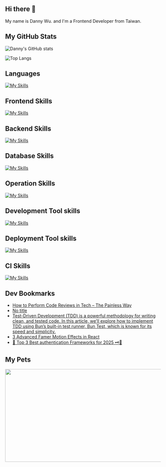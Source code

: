 
## Hi there 👋
My name is Danny Wu. and I'm a Frontend Developer from Taiwan.

## My GitHub Stats
![Danny's GitHub stats](https://github-readme-stats.vercel.app/api?username=danny101201&show_icons=true&count_private=true&theme=react)

![Top Langs](https://github-readme-stats.vercel.app/api/top-langs/?username=danny101201&layout=compact&theme=react)


## Languages
[![My Skills](https://skillicons.dev/icons?i=js,html,css,ts,react,nodejs)](https://skillicons.dev)

## Frontend Skills

[![My Skills](https://skillicons.dev/icons?i=react,materialui,tailwind,sass,bootstrap,redux,vite,nextjs)](https://skillicons.dev)

## Backend Skills

[![My Skills](https://skillicons.dev/icons?i=express,nodejs,graphql,nestjs)](https://skillicons.dev)

## Database Skills

[![My Skills](https://skillicons.dev/icons?i=mongodb,redis,mysql,postgres,prisma)](https://skillicons.dev)

## Operation Skills

[![My Skills](https://skillicons.dev/icons?i=docker,git,githubactions,linux,vim,nginx)](https://skillicons.dev)

## Development Tool skills

[![My Skills](https://skillicons.dev/icons?i=github,git,vscode,webpack)](https://skillicons.dev)

## Deployment Tool skills

[![My Skills](https://skillicons.dev/icons?i=vercel,netlify)](https://skillicons.dev)


## CI Skills

[![My Skills](https://skillicons.dev/icons?i=gitlab)](https://skillicons.dev)


## Dev Bookmarks
<!-- daily.dev BOOKMARKS:START -->
- [How to Perform Code Reviews in Tech – The Painless Way](https://app.daily.dev/posts/YWgHDoIEj?utm_source=rss&utm_medium=bookmarks&utm_campaign=NRtczkLiNqtGyKkglwy1k)
- [No title](https://app.daily.dev/posts/HSXX64nz7?utm_source=rss&utm_medium=bookmarks&utm_campaign=NRtczkLiNqtGyKkglwy1k)
- [Test-Driven Development &lpar;TDD&rpar; is a powerful methodology for writing clean, and tested code. In this article, we’ll explore how to implement TDD using Bun’s built-in test runner, Bun Test, which is known for its speed and simplicity.](https://app.daily.dev/posts/Ma5FCSirz?utm_source=rss&utm_medium=bookmarks&utm_campaign=NRtczkLiNqtGyKkglwy1k)
- [3 Advanced Famer Motion Effects in React](https://app.daily.dev/posts/8Pjt8LSQh?utm_source=rss&utm_medium=bookmarks&utm_campaign=NRtczkLiNqtGyKkglwy1k)
- [🔐 Top 3 Best authentication Frameworks for 2025 🗝️🧰](https://app.daily.dev/posts/Gan6KDll7?utm_source=rss&utm_medium=bookmarks&utm_campaign=NRtczkLiNqtGyKkglwy1k)
<!-- daily.dev BOOKMARKS:END -->

## My Pets

<a href="https://github.com/devxb/gitanimals">
<img
  src="https://render.gitanimals.org/farms/Danny101201"
  width="600"
  height="300"
/>
</a>
